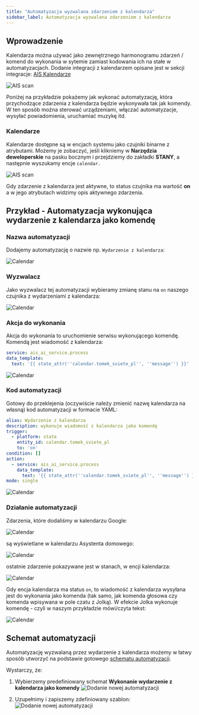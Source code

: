 ```yaml
---
title: "Automatyzacja wyzwalana zdarzeniem z kalendarza"
sidebar_label: Automatyzacja wyzwalana zdarzeniem z kalendarza
---
```


## Wprowadzenie

Kalendarza można używać jako zewnętrznego harmonogramu zdarzeń / komend do wykonania w sytemie zamiast kodowania ich na stałe w automatyzacjach. 
Dodanie integracji z kalendarzem opisane jest w sekcji integracje: [AIS Kalendarze](ais_app_ai_integration_google_calendars)


![AIS scan](/img/en/frontend/ais_calendars_10.png)

Poniżej na przykładzie pokażemy jak wykonać automatyzację, która przychodzące zdarzenia z kalendarza będzie wykonywała tak jak komendy. 
W ten sposób można sterować urządzeniami, włączać automatyzacje, wysyłać powiadomienia, uruchamiać muzykę itd.


### Kalendarze

Kalendarze dostępne są w encjach systemu jako czujniki binarne z atrybutami. Możemy je zobaczyć, jeśli klikniemy w **Narzędzia deweloperskie** na pasku bocznym i przejdziemy do zakładki **STANY**, a następnie wyszukamy encje ``calendar.``

![AIS scan](/img/en/frontend/ais_calendars_8.png)

Gdy zdarzenie z kalendarza jest aktywne, to status czujnika ma wartość **on** a w jego atrybutach widzimy opis aktywnego zdarzenia.



## Przykład - Automatyzacja wykonująca wydarzenie z kalendarza jako komendę


### Nazwa automatyzacji

Dodajemy automatyzację o nazwie np. ``Wydarzenie z kalendarza``:

![Calendar](/img/en/frontend/calendar_automation_1.png)

### Wyzwalacz

Jako wyzwalacz tej automatyzacji wybieramy zmianę stanu na `on` naszego czujnika z wydarzeniami z kalendarza:

![Calendar](/img/en/frontend/calendar_automation_2.png)


### Akcja do wykonania

Akcja do wykonania to uruchomienie serwisu wykonującego komendę. Komendą jest wiadomość z kalendarza:

``` yaml
service: ais_ai_service.process
data_template:
  text: '{{ state_attr(''calendar.tomek_sviete_pl'', ''message'') }}'

```

![Calendar](/img/en/frontend/calendar_automation_3.png)


### Kod automatyzacji

Gotowy do przeklejenia (oczywiście należy zmienić nazwę kalendarza na własną) kod automatyzacji w formacie YAML:

``` yaml
alias: Wydarzenie z kalendarza
description: wykonuje wiadomość z kalendarza jako komendę
trigger:
  - platform: state
    entity_id: calendar.tomek_sviete_pl
    to: 'on'
condition: []
action:
  - service: ais_ai_service.process
    data_template:
      text: '{{ state_attr(''calendar.tomek_sviete_pl'', ''message'') }}'
mode: single

```


![Calendar](/img/en/frontend/calendar_automation_4.png)




### Działanie automatyzacji

Zdarzenia, które dodaliśmy w kalendarzu Google:

![Calendar](/img/en/frontend/calendar_automation_5.png)


są wyświetlane w kalendarzu Asystenta domowego:

![Calendar](/img/en/frontend/calendar_automation_6.png)


ostatnie zdarzenie pokazywane jest w stanach, w encji kalendarza:

![Calendar](/img/en/frontend/calendar_automation_7.png)


Gdy encja kalendarza ma status ``on``, to wiadomość z kalendarza wysyłana jest do wykonania jako komenda (tak samo, jak komenda głosowa czy komenda wpisywana w pole czatu z Jolką).
W efekcie Jolka wykonuje komendę - czyli w naszym przykładzie mówi/czyta tekst:

![Calendar](/img/en/frontend/calendar_automation_8.png)




## Schemat automatyzacji

Automatyzację wyzwalaną przez wydarzenie z kalendarza możemy w łatwy sposób utworzyć na podstawie gotowego [schematu automatyzacji](ais_bramka_automation_blueprint).

Wystarczy, że:
1. Wybierzemy predefiniowany schemat **Wykonanie wydarzenie z kalendarza jako komendy**
![Dodanie nowej automatyzacji](/img/en/bramka/blueprint_calendar_0.png)

2. Uzupełnimy i zapiszemy zdefiniowany szablon:
![Dodanie nowej automatyzacji](/img/en/bramka/blueprint_calendar.png)